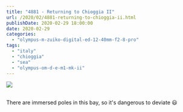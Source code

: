 ```yaml
---
title: "4881 - Returning to Chioggia II"
url: /2020/02/4881-returning-to-chioggia-ii.html
publishDate: 2020-02-29 18:00:00
date: 2020-02-29
categories: 
  - "olympus-m-zuiko-digital-ed-12-40mm-f2-8-pro"
tags: 
  - "italy"
  - "chioggia"
  - "sea"
  - "olympus-om-d-e-m1-mk-ii"
---
```

<div class="container">
<div class="center"><a target="_blank" href="https://d25zfm9zpd7gm5.cloudfront.net/1200x1200/2018/20180512_184110_lr.jpg"><img class="webfeedsFeaturedVisual" src="https://d25zfm9zpd7gm5.cloudfront.net/0600x0600/2018/20180512_184110_lr.jpg" /></a></div>
</div>
<br />

There are immersed poles in this bay, so it's dangerous to deviate
:smiley: